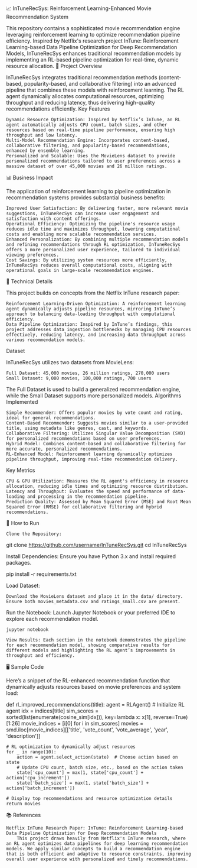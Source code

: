 📈 InTuneRecSys: Reinforcement Learning-Enhanced Movie Recommendation System

This repository contains a sophisticated movie recommendation engine leveraging reinforcement learning to optimize recommendation pipeline efficiency. Inspired by Netflix's research project InTune: Reinforcement Learning-based Data Pipeline Optimization for Deep Recommendation Models, InTuneRecSys enhances traditional recommendation models by implementing an RL-based pipeline optimization for real-time, dynamic resource allocation.
🚀 Project Overview

InTuneRecSys integrates traditional recommendation methods (content-based, popularity-based, and collaborative filtering) into an advanced pipeline that combines these models with reinforcement learning. The RL agent dynamically allocates computational resources, optimizing throughput and reducing latency, thus delivering high-quality recommendations efficiently.
Key Features

    Dynamic Resource Optimization: Inspired by Netflix’s InTune, an RL agent automatically adjusts CPU count, batch sizes, and other resources based on real-time pipeline performance, ensuring high throughput and low latency.
    Multi-Model Recommendation Engine: Incorporates content-based, collaborative filtering, and popularity-based recommendations, enhanced by ensemble learning.
    Personalized and Scalable: Uses the MovieLens dataset to provide personalized recommendations tailored to user preferences across a massive dataset of over 45,000 movies and 26 million ratings.

📊 Business Impact

The application of reinforcement learning to pipeline optimization in recommendation systems provides substantial business benefits:

    Improved User Satisfaction: By delivering faster, more relevant movie suggestions, InTuneRecSys can increase user engagement and satisfaction with content offerings.
    Operational Efficiency: Optimizing the pipeline's resource usage reduces idle time and maximizes throughput, lowering computational costs and enabling more scalable recommendation services.
    Enhanced Personalization: By combining multiple recommendation models and refining recommendations through RL optimization, InTuneRecSys offers a more personalized user experience, tailored to individual viewing preferences.
    Cost Savings: By utilizing system resources more efficiently, InTuneRecSys reduces overall computational costs, aligning with operational goals in large-scale recommendation engines.

🧠 Technical Details

This project builds on concepts from the Netflix InTune research paper:

    Reinforcement Learning-Driven Optimization: A reinforcement learning agent dynamically adjusts pipeline resources, mirroring InTune’s approach to balancing data-loading throughput with computational efficiency.
    Data Pipeline Optimization: Inspired by InTune’s findings, this project addresses data ingestion bottlenecks by managing CPU resources effectively, reducing latency, and increasing data throughput across various recommendation models.

Dataset

InTuneRecSys utilizes two datasets from MovieLens:

    Full Dataset: 45,000 movies, 26 million ratings, 270,000 users
    Small Dataset: 9,000 movies, 100,000 ratings, 700 users

The Full Dataset is used to build a generalized recommendation engine, while the Small Dataset supports more personalized models.
Algorithms Implemented

    Simple Recommender: Offers popular movies by vote count and rating, ideal for general recommendations.
    Content-Based Recommender: Suggests movies similar to a user-provided title, using metadata like genres, cast, and keywords.
    Collaborative Filtering: Utilizes Singular Value Decomposition (SVD) for personalized recommendations based on user preferences.
    Hybrid Model: Combines content-based and collaborative filtering for more accurate, personalized recommendations.
    RL-Enhanced Model: Reinforcement learning dynamically optimizes pipeline throughput, improving real-time recommendation delivery.

Key Metrics

    CPU & GPU Utilization: Measures the RL agent's efficiency in resource allocation, reducing idle times and optimizing resource distribution.
    Latency and Throughput: Evaluates the speed and performance of data-loading and processing in the recommendation pipeline.
    Prediction Quality: Assessed by Mean Squared Error (MSE) and Root Mean Squared Error (RMSE) for collaborative filtering and hybrid recommendations.

🔧 How to Run

    Clone the Repository:

git clone https://github.com/username/InTuneRecSys.git
cd InTuneRecSys

Install Dependencies: Ensure you have Python 3.x and install required packages.

pip install -r requirements.txt

Load Dataset:

    Download the MovieLens dataset and place it in the data/ directory.
    Ensure both movies_metadata.csv and ratings_small.csv are present.

Run the Notebook: Launch Jupyter Notebook or your preferred IDE to explore each recommendation model.

    jupyter notebook

    View Results: Each section in the notebook demonstrates the pipeline for each recommendation model, showing comparative results for different models and highlighting the RL agent’s improvements in throughput and efficiency.

🖥️ Sample Code

Here’s a snippet of the RL-enhanced recommendation function that dynamically adjusts resources based on movie preferences and system load:

def rl_improved_recommendations(title):
    agent = RLAgent()  # Initialize RL agent
    idx = indices[title]
    sim_scores = sorted(list(enumerate(cosine_sim[idx])), key=lambda x: x[1], reverse=True)[1:26]
    movie_indices = [i[0] for i in sim_scores]
    movies = smd.iloc[movie_indices][['title', 'vote_count', 'vote_average', 'year', 'description']]
    
    # RL optimization to dynamically adjust resources
    for _ in range(10):
        action = agent.select_action(state)  # Choose action based on state
        # Update CPU count, batch size, etc., based on the action taken
        state['cpu_count'] = max(1, state['cpu_count'] + action['cpu_increment'])
        state['batch_size'] = max(1, state['batch_size'] + action['batch_increment'])
    
    # Display top recommendations and resource optimization details
    return movies

📚 References

    Netflix InTune Research Paper: InTune: Reinforcement Learning-based Data Pipeline Optimization for Deep Recommendation Models
        This project draws heavily from Netflix's InTune research, where an RL agent optimizes data pipelines for deep learning recommendation models. We apply similar concepts to build a recommendation engine that is both efficient and adaptive to resource constraints, improving overall user experience with personalized and timely recommendations.
